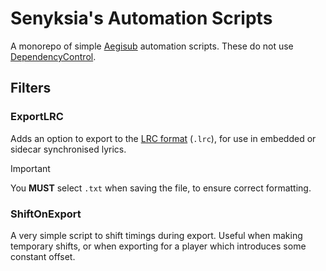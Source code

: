 # Senyksia's Automation Scripts
A monorepo of simple [Aegisub](https://github.com/arch1t3cht/Aegisub) automation scripts. These do not use [DependencyControl](https://github.com/TypesettingTools/DependencyControl).
## Filters
### ExportLRC
Adds an option to export to the [LRC format](https://en.wikipedia.org/wiki/LRC_(file_format)) (`.lrc`), for use in embedded or sidecar synchronised lyrics.
> [!important]
> You **MUST** select `.txt` when saving the file, to ensure correct formatting.

### ShiftOnExport
A very simple script to shift timings during export. Useful when making temporary shifts, or when exporting for a player which introduces some constant offset.
